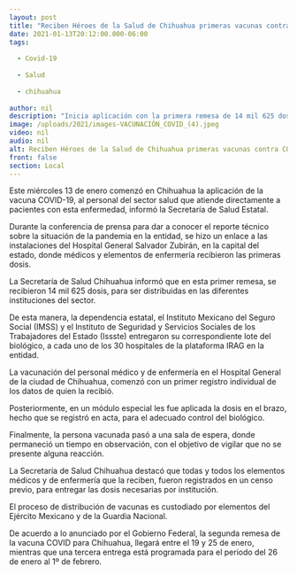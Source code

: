 ```yaml
---
layout: post
title: "Reciben Héroes de la Salud de Chihuahua primeras vacunas contra COVID-19"
date: 2021-01-13T20:12:00.000-06:00
tags:
  
  - Covid-19
  
  - Salud
  
  - chihuahua
  
author: nil
description: "Inicia aplicación con la primera remesa de 14 mil 625 dosis que llegó para distribuirse en los 30 hospitales de la plataforma IRAG en la entidad"
image: /uploads/2021/images-VACUNACIÓN_COVID_(4).jpeg
video: nil
audio: nil
alt: Reciben Héroes de la Salud de Chihuahua primeras vacunas contra COVID-19
front: false
section: Local
---
```


Este miércoles 13 de enero comenzó en Chihuahua la aplicación de la vacuna COVID-19, al personal del sector salud que atiende directamente a pacientes con esta enfermedad, informó la Secretaría de Salud Estatal.

Durante la conferencia de prensa para dar a conocer el reporte técnico sobre la situación de la pandemia en la entidad, se hizo un enlace a las instalaciones del Hospital General Salvador Zubirán, en la capital del estado, donde médicos y elementos de enfermería recibieron las primeras dosis.

La Secretaría de Salud Chihuahua informó que en esta primer remesa, se recibieron 14 mil 625 dosis, para ser distribuidas en las diferentes instituciones del sector.

De esta manera, la dependencia estatal, el Instituto Mexicano del Seguro Social (IMSS) y el Instituto de Seguridad y Servicios Sociales de los Trabajadores del Estado (Issste) entregaron su correspondiente lote del biológico, a cada uno de los 30 hospitales de la plataforma IRAG en la entidad.

La vacunación del personal médico y de enfermería en el Hospital General de la ciudad de Chihuahua, comenzó con un primer registro individual de los datos de quien la recibió.

Posteriormente, en un módulo especial les fue aplicada la dosis en el brazo, hecho que se registró en acta, para el adecuado control del biológico.

Finalmente, la persona vacunada pasó a una sala de espera, donde permaneció un tiempo en observación, con el objetivo de vigilar que no se presente alguna reacción.

La Secretaría de Salud Chihuahua destacó que todas y todos los elementos médicos y de enfermería que la reciben, fueron registrados en un censo previo, para entregar las dosis necesarias por institución.

El proceso de distribución de vacunas es custodiado por elementos del Ejército Mexicano y de la Guardia Nacional.

De acuerdo a lo anunciado por el Gobierno Federal, la segunda remesa de la vacuna COVID para Chihuahua, llegará entre el 19 y 25 de enero, mientras que una tercera entrega está programada para el periodo del 26 de enero al 1º de febrero.